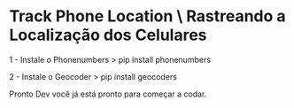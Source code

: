 # Track Phone Location \ Rastreando a Localização dos Celulares

1 - Instale o Phonenumbers > pip install phonenumbers 

2 - Instale o Geocoder > pip install geocoders 

Pronto Dev você já está pronto para começar a codar.
